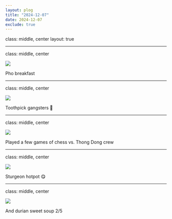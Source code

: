 ```yaml
---
layout: plog
title: "2024-12-07"
date: 2024-12-07
exclude: true
---
```


class: middle, center
layout: true

---

class: middle, center

<img class="plog-picture" src="{{ site.baseurl }}/img/plog/2024-12-07/01.jpg" />

Pho breakfast

---

class: middle, center

<img class="plog-picture" src="{{ site.baseurl }}/img/plog/2024-12-07/03.jpg" />

Toothpick gangsters 🤠

---

class: middle, center

<img class="plog-picture" src="{{ site.baseurl }}/img/plog/2024-12-07/02.jpg" />

Played a few games of chess vs. Thong Dong crew

---

class: middle, center

<img class="plog-picture" src="{{ site.baseurl }}/img/plog/2024-12-07/04.jpg" />

Sturgeon hotpot 😋

---

class: middle, center

<img class="plog-picture" src="{{ site.baseurl }}/img/plog/2024-12-07/05.jpg" />

And durian sweet soup 2/5

